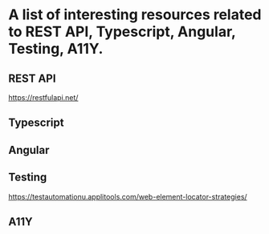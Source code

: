 # A list of interesting resources related to REST API, Typescript, Angular, Testing, A11Y.

## REST API
https://restfulapi.net/

## Typescript


## Angular


## Testing
https://testautomationu.applitools.com/web-element-locator-strategies/

## A11Y
